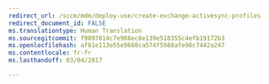 ```yaml
---
redirect_url: /sccm/mdm/deploy-use/create-exchange-activesync-profiles
redirect_document_id: FALSE
ms.translationtype: Human Translation
ms.sourcegitcommit: f9097014c7e988ec8e139e518355c4efb19172b3
ms.openlocfilehash: af81e113e55e9688ca574f5988afe96c7442a247
ms.contentlocale: fr-fr
ms.lasthandoff: 03/04/2017

---
```


